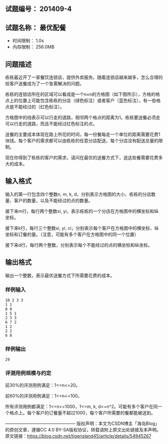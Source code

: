 ## 试题编号：	201409-4
## 试题名称：	最优配餐
- 时间限制：	1.0s
- 内存限制：	256.0MB
## 问题描述
栋栋最近开了一家餐饮连锁店，提供外卖服务。随着连锁店越来越多，怎么合理的给客户送餐成为了一个急需解决的问题。

栋栋的连锁店所在的区域可以看成是一个n×n的方格图（如下图所示），方格的格点上的位置上可能包含栋栋的分店（绿色标注）或者客户（蓝色标注），有一些格点是不能经过的（红色标注）。

方格图中的线表示可以行走的道路，相邻两个格点的距离为1。栋栋要送餐必须走可以行走的道路，而且不能经过红色标注的点。

送餐的主要成本体现在路上所花的时间，每一份餐每走一个单位的距离需要花费1块钱。每个客户的需求都可以由栋栋的任意分店配送，每个分店没有配送总量的限制。

现在你得到了栋栋的客户的需求，请问在最优的送餐方式下，送这些餐需要花费多大的成本。

## 输入格式
输入的第一行包含四个整数n, m, k, d，分别表示方格图的大小、栋栋的分店数量、客户的数量，以及不能经过的点的数量。

接下来m行，每行两个整数xi, yi，表示栋栋的一个分店在方格图中的横坐标和纵坐标。

接下来k行，每行三个整数xi, yi, ci，分别表示每个客户在方格图中的横坐标、纵坐标和订餐的量。（注意，可能有多个客户在方格图中的同一个位置）

接下来d行，每行两个整数，分别表示每个不能经过的点的横坐标和纵坐标。

## 输出格式
输出一个整数，表示最优送餐方式下所需要花费的成本。

### 样例输入
```
10 2 3 3
1 1
8 8
1 5 1
2 3 3
6 7 2
1 2
2 2
6 8
```
### 样例输出
```
29
```
### 评测用例规模与约定

前30%的评测用例满足：1<=n<=20。

前60%的评测用例满足：1<=n<=100。

所有评测用例都满足：1<=n<=1000，1<=m, k, d<=n^2。可能有多个客户在同一个格点上。每个客户的订餐量不超过1000，每个客户所需要的餐都能被送到。 

————————————————
版权声明：本文为CSDN博主「海岛Blog」的原创文章，遵循CC 4.0 BY-SA版权协议，转载请附上原文出处链接及本声明。
原文链接：https://blog.csdn.net/tigerisland45/article/details/54945267
<!--stackedit_data:
eyJoaXN0b3J5IjpbMjIyMTE1NjczXX0=
-->
